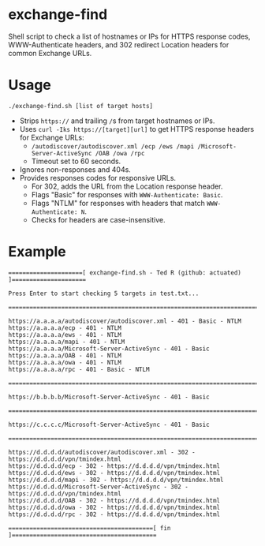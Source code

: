 # exchange-find
Shell script to check a list of hostnames or IPs for HTTPS response codes, WWW-Authenticate headers, and 302 redirect Location headers for common Exchange URLs.

# Usage
```
./exchange-find.sh [list of target hosts]
```
- Strips `https://` and trailing `/`s from target hostnames or IPs.
- Uses `curl -Iks https://[target][url]` to get HTTPS response headers for Exchange URLs:
  - `/autodiscover/autodiscover.xml /ecp /ews /mapi /Microsoft-Server-ActiveSync /OAB /owa /rpc`
  - Timeout set to 60 seconds.
- Ignores non-responses and 404s.
- Provides responses codes for responsive URLs.
  - For 302, adds the URL from the Location response header.
  - Flags "Basic" for responses with `WWW-Authenticate: Basic`.
  - Flags "NTLM" for responses with headers that match `WWW-Authenticate: N`.
  - Checks for headers are case-insensitive.
  
# Example
```
=====================[ exchange-find.sh - Ted R (github: actuated) ]=====================

Press Enter to start checking 5 targets in test.txt...

=========================================================================================

https://a.a.a.a/autodiscover/autodiscover.xml - 401 - Basic - NTLM
https://a.a.a.a/ecp - 401 - NTLM
https://a.a.a.a/ews - 401 - NTLM
https://a.a.a.a/mapi - 401 - NTLM
https://a.a.a.a/Microsoft-Server-ActiveSync - 401 - Basic
https://a.a.a.a/OAB - 401 - NTLM
https://a.a.a.a/owa - 401 - NTLM
https://a.a.a.a/rpc - 401 - Basic - NTLM

=========================================================================================

https://b.b.b.b/Microsoft-Server-ActiveSync - 401 - Basic

=========================================================================================

https://c.c.c.c/Microsoft-Server-ActiveSync - 401 - Basic

=========================================================================================

https://d.d.d.d/autodiscover/autodiscover.xml - 302 - https://d.d.d.d/vpn/tmindex.html
https://d.d.d.d/ecp - 302 - https://d.d.d.d/vpn/tmindex.html
https://d.d.d.d/ews - 302 - https://d.d.d.d/vpn/tmindex.html
https://d.d.d.d/mapi - 302 - https://d.d.d.d/vpn/tmindex.html
https://d.d.d.d/Microsoft-Server-ActiveSync - 302 - https://d.d.d.d/vpn/tmindex.html
https://d.d.d.d/OAB - 302 - https://d.d.d.d/vpn/tmindex.html
https://d.d.d.d/owa - 302 - https://d.d.d.d/vpn/tmindex.html
https://d.d.d.d/rpc - 302 - https://d.d.d.d/vpn/tmindex.html

=========================================[ fin ]=========================================
```
